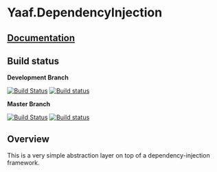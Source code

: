 # Yaaf.DependencyInjection

## [Documentation](https://matthid.github.io/Yaaf.DependencyInjection/)

## Build status

**Development Branch**

[![Build Status](https://travis-ci.org/matthid/Yaaf.DependencyInjection.svg?branch=develop)](https://travis-ci.org/matthid/Yaaf.DependencyInjection)
[![Build status](https://ci.appveyor.com/api/projects/status/1kgumufg5xre9doo/branch/develop?svg=true)](https://ci.appveyor.com/project/matthid/Yaaf.DependencyInjection/branch/develop)

**Master Branch**

[![Build Status](https://travis-ci.org/matthid/Yaaf.DependencyInjection.svg?branch=master)](https://travis-ci.org/matthid/Yaaf.DependencyInjection)
[![Build status](https://ci.appveyor.com/api/projects/status/1kgumufg5xre9doo/branch/master?svg=true)](https://ci.appveyor.com/project/matthid/Yaaf.DependencyInjection/branch/master)

## Overview

This is a very simple abstraction layer on top of a dependency-injection framework.
